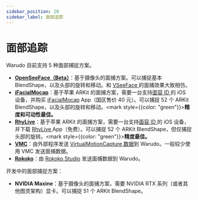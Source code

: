 ```yaml
---
sidebar_position: 20
sidebar_label: 面部追踪
---
```


# 面部追踪

Warudo 目前支持 5 种面部捕捉方案。

* [**OpenSeeFace（Beta）**](openseeface.md)：基于摄像头的面捕方案。可以捕捉基本 BlendShape，以及头部的旋转和移动。和 [VSeeFace ](https://www.vseeface.icu/)的面捕效果大致相仿。
* [**iFacialMocap**](ifacialmocap.md)：基于苹果 ARKit 的面捕方案，需要一台支持[面容 ID ](https://support.apple.com/zh-cn/HT208109)的 iOS 设备，并购买 [iFacialMocap](https://apps.apple.com/cn/app/id1489470545) App（国区售价 40 元）。可以捕捉 52 个 ARKit BlendShape，以及头部的旋转和移动。<mark style={{color: "green"}}>**精度和可动性最佳。**</mark>
* [**RhyLive**](rhylive.md)：基于苹果 ARKit 的面捕方案，需要一台支持[面容 ID ](https://support.apple.com/zh-cn/HT208109)的 iOS 设备，并下载 [RhyLive ](https://apps.apple.com/us/app/rhylive/)App（免费）。可以捕捉 52 个 ARKit BlendShape，但仅捕捉头部的旋转。<mark style={{color: "green"}}>**精度最佳。**</mark>
* [**VMC**](vmc.md)：由外部程序发送 [VirtualMotionCapture 数据](https://protocol.vmc.info/english)到 Warudo。一般较少使用 VMC 发送面捕数据。
* [**Rokoko**](rokoko.md)：由 [Rokoko Studio](https://www.rokoko.com/products/studio) 发送面捕数据到 Warudo。

开发中的面部捕捉方案：

* **NVIDIA Maxine**：基于摄像头的面捕方案，需要 NVIDIA RTX 系列（或者其他图灵架构）显卡。可以捕捉 51 个 ARKit BlendShape。
